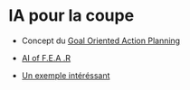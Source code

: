 # IA pour la coupe

+ Concept du [Goal Oriented Action Planning](https://www.youtube.com/watch?v=nEnNtiumgII)
+ [AI of F.E.A .R](https://www.youtube.com/watch?v=PaOLBOuyswI)

+ [Un exemple intéréssant](https://github.com/cvra/goap-cpp)

